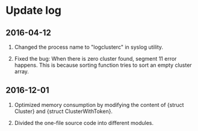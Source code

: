 # Update log
## 2016-04-12
1. Changed the process name to "logclusterc" in syslog utility.

2. Fixed the bug: When there is zero cluster found, segment 11 error happens. This is because sorting function tries to sort an empty cluster array.

## 2016-12-01
1. Optimized memory consumption by modifying the content of {struct Cluster} and {struct ClusterWithToken}.

2. Divided the one-file source code into different modules.
